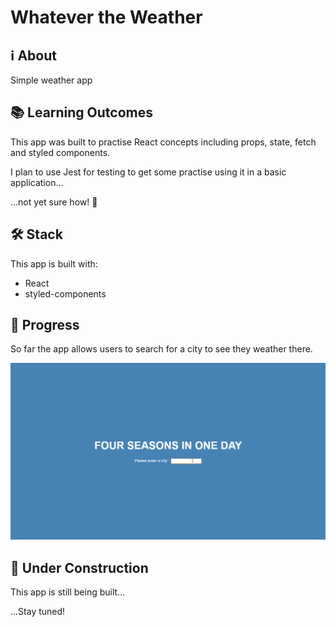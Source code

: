# Whatever the Weather

## ℹ About

Simple weather app

## 📚 Learning Outcomes

This app was built to practise React concepts including props, state, fetch and styled components.

I plan to use Jest for testing to get some practise using it in a basic application...

...not yet sure how! 🤔

## 🛠 Stack

This app is built with:

- React
- styled-components

## 🎥 Progress

So far the app allows users to search for a city to see they weather there.

![Stage One](./docs/weather.gif)

## 🚧 Under Construction

This app is still being built...

...Stay tuned!
